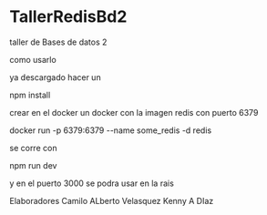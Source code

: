 # TallerRedisBd2
taller de Bases de datos 2 


como usarlo

ya descargado hacer un 

npm install

crear en el docker un docker con la imagen redis con puerto 6379

docker run -p 6379:6379 --name some_redis -d redis

se corre con 

npm run dev

y en el puerto 3000 se podra usar en la rais

Elaboradores
Camilo ALberto Velasquez
Kenny A DIaz
